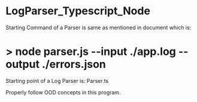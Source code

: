 # LogParser_Typescript_Node

Starting Command of a Parser is same as mentioned in document which is:

# > node parser.js --input ./app.log --output ./errors.json


Starting point of a Log Parser is: Parser.ts

Properly follow OOD concepts in this program.



